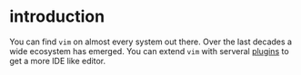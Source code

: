 # introduction

You can find `vim` on almost every system out there.
Over the last decades a wide ecosystem has emerged.
You can extend `vim` with serveral [plugins](/environment/vim/bundles) to get a more IDE like editor.

